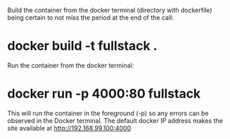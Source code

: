 Build the container from the docker terminal (directory with dockerfile) being certain to not miss the period at the end of the call:

# docker build -t fullstack .


Run the container from the docker terminal:

# docker run -p 4000:80 fullstack


This will run the container in the foreground (-p) so any errors can be observed in the Docker terminal.  The default docker IP address makes the site available at http://192.168.99.100:4000 
